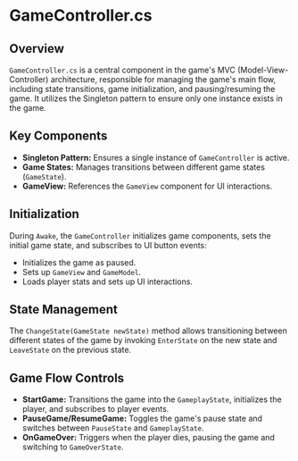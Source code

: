 # GameController.cs

## Overview

`GameController.cs` is a central component in the game's MVC (Model-View-Controller) architecture, responsible for managing the game's main flow, including state transitions, game initialization, and pausing/resuming the game. It utilizes the Singleton pattern to ensure only one instance exists in the game.

## Key Components

- **Singleton Pattern:** Ensures a single instance of `GameController` is active.
- **Game States:** Manages transitions between different game states (`GameState`).
- **GameView:** References the `GameView` component for UI interactions.

## Initialization

During `Awake`, the `GameController` initializes game components, sets the initial game state, and subscribes to UI button events:

- Initializes the game as paused.
- Sets up `GameView` and `GameModel`.
- Loads player stats and sets up UI interactions.

## State Management

The `ChangeState(GameState newState)` method allows transitioning between different states of the game by invoking `EnterState` on the new state and `LeaveState` on the previous state.

## Game Flow Controls

- **StartGame:** Transitions the game into the `GameplayState`, initializes the player, and subscribes to player events.
- **PauseGame/ResumeGame:** Toggles the game's pause state and switches between `PauseState` and `GameplayState`.
- **OnGameOver:** Triggers when the player dies, pausing the game and switching to `GameOverState`.

